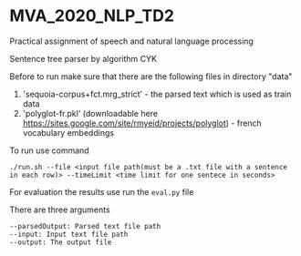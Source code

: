# MVA_2020_NLP_TD2
Practical assignment of speech and natural language processing

Sentence tree parser by algorithm CYK

Before to run make sure that there are the following files in directory "data"

1) 'sequoia-corpus+fct.mrg_strict' - the parsed text which is used as train data
2) 'polyglot-fr.pkl' (downloadable here https://sites.google.com/site/rmyeid/projects/polyglot) - french vocabulary embeddings

To run use command 
```
./run.sh --file <input file path(must be a .txt file with a sentence in each row)> --timeLimit <time limit for one sentece in seconds>
```
  
For evaluation the results use run the `eval.py` file

There are three arguments 
```
--parsedOutput: Parsed text file path
--input: Input text file path
--output: The output file
```
